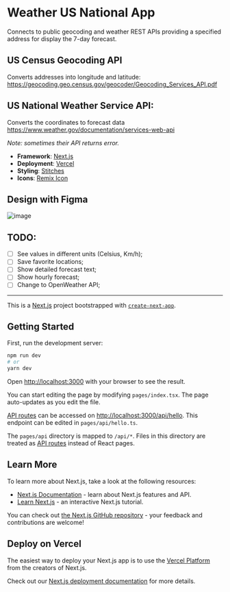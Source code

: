 # Weather US National App

Connects to public geocoding and weather REST APIs providing a specified address for display the 7-day forecast.

## US Census Geocoding API

Converts addresses into longitude and latitude:
https://geocoding.geo.census.gov/geocoder/Geocoding_Services_API.pdf

## US National Weather Service API:

Converts the coordinates to forecast data
https://www.weather.gov/documentation/services-web-api

_Note: sometimes their API returns error._

- **Framework**: [Next.js](https://nextjs.org/)
- **Deployment**: [Vercel](https://vercel.com)
- **Styling**: [Stitches](https://stitches.dev/)
- **Icons**: [Remix Icon](http://remixicon.com/)

## Design with Figma

![image](https://user-images.githubusercontent.com/14007590/159200158-422b1557-f237-4c01-a603-c8ead299b057.png)

## TODO:

- [ ] See values in different units (Celsius, Km/h);
- [ ] Save favorite locations;
- [ ] Show detailed forecast text;
- [ ] Show hourly forecast;
- [ ] Change to OpenWeather API;

---

This is a [Next.js](https://nextjs.org/) project bootstrapped with [`create-next-app`](https://github.com/vercel/next.js/tree/canary/packages/create-next-app).

## Getting Started

First, run the development server:

```bash
npm run dev
# or
yarn dev
```

Open [http://localhost:3000](http://localhost:3000) with your browser to see the result.

You can start editing the page by modifying `pages/index.tsx`. The page auto-updates as you edit the file.

[API routes](https://nextjs.org/docs/api-routes/introduction) can be accessed on [http://localhost:3000/api/hello](http://localhost:3000/api/hello). This endpoint can be edited in `pages/api/hello.ts`.

The `pages/api` directory is mapped to `/api/*`. Files in this directory are treated as [API routes](https://nextjs.org/docs/api-routes/introduction) instead of React pages.

## Learn More

To learn more about Next.js, take a look at the following resources:

- [Next.js Documentation](https://nextjs.org/docs) - learn about Next.js features and API.
- [Learn Next.js](https://nextjs.org/learn) - an interactive Next.js tutorial.

You can check out [the Next.js GitHub repository](https://github.com/vercel/next.js/) - your feedback and contributions are welcome!

## Deploy on Vercel

The easiest way to deploy your Next.js app is to use the [Vercel Platform](https://vercel.com/new?utm_medium=default-template&filter=next.js&utm_source=create-next-app&utm_campaign=create-next-app-readme) from the creators of Next.js.

Check out our [Next.js deployment documentation](https://nextjs.org/docs/deployment) for more details.
